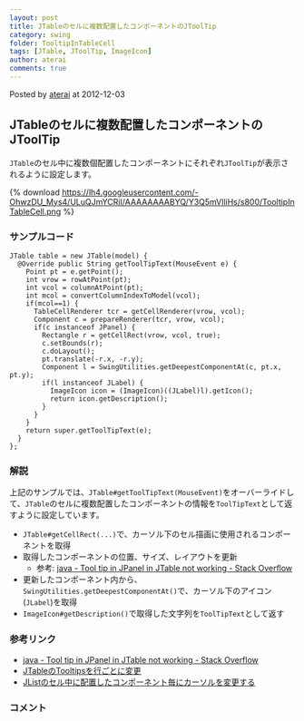 ```yaml
---
layout: post
title: JTableのセルに複数配置したコンポーネントのJToolTip
category: swing
folder: TooltipInTableCell
tags: [JTable, JToolTip, ImageIcon]
author: aterai
comments: true
---
```


Posted by [aterai](http://terai.xrea.jp/aterai.html) at 2012-12-03

## JTableのセルに複数配置したコンポーネントのJToolTip
`JTable`のセル中に複数個配置したコンポーネントにそれぞれ`JToolTip`が表示されるように設定します。


{% download https://lh4.googleusercontent.com/-OhwzDU_Mys4/ULuQJmYCRiI/AAAAAAAABYQ/Y3Q5mVlliHs/s800/TooltipInTableCell.png %}

### サンプルコード
<pre class="prettyprint"><code>JTable table = new JTable(model) {
  @Override public String getToolTipText(MouseEvent e) {
    Point pt = e.getPoint();
    int vrow = rowAtPoint(pt);
    int vcol = columnAtPoint(pt);
    int mcol = convertColumnIndexToModel(vcol);
    if(mcol==1) {
      TableCellRenderer tcr = getCellRenderer(vrow, vcol);
      Component c = prepareRenderer(tcr, vrow, vcol);
      if(c instanceof JPanel) {
        Rectangle r = getCellRect(vrow, vcol, true);
        c.setBounds(r);
        c.doLayout();
        pt.translate(-r.x, -r.y);
        Component l = SwingUtilities.getDeepestComponentAt(c, pt.x, pt.y);
        if(l instanceof JLabel) {
          ImageIcon icon = (ImageIcon)((JLabel)l).getIcon();
          return icon.getDescription();
        }
      }
    }
    return super.getToolTipText(e);
  }
};
</code></pre>

### 解説
上記のサンプルでは、`JTable#getToolTipText(MouseEvent)`をオーバーライドして、`JTable`のセルに複数配置したコンポーネントの情報を`ToolTipText`として返すように設定しています。

- `JTable#getCellRect(...)`で、カーソル下のセル描画に使用されるコンポーネントを取得
- 取得したコンポーネントの位置、サイズ、レイアウトを更新
    - 参考: [java - Tool tip in JPanel in JTable not working - Stack Overflow](http://stackoverflow.com/questions/10854831/tool-tip-in-jpanel-in-jtable-not-working)
- 更新したコンポーネント内から、`SwingUtilities.getDeepestComponentAt()`で、カーソル下のアイコン(`JLabel`)を取得
- `ImageIcon#getDescription()`で取得した文字列を`ToolTipText`として返す

<!-- dummy comment line for breaking list -->

### 参考リンク
- [java - Tool tip in JPanel in JTable not working - Stack Overflow](http://stackoverflow.com/questions/10854831/tool-tip-in-jpanel-in-jtable-not-working)
- [JTableのTooltipsを行ごとに変更](http://terai.xrea.jp/Swing/RowTooltips.html)
- [JListのセル中に配置したコンポーネント毎にカーソルを変更する](http://terai.xrea.jp/Swing/CursorOfCellComponent.html)

<!-- dummy comment line for breaking list -->

### コメント
